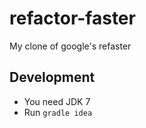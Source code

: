 # refactor-faster
My clone of google's refaster


## Development 
- You need JDK 7
- Run `gradle idea`
